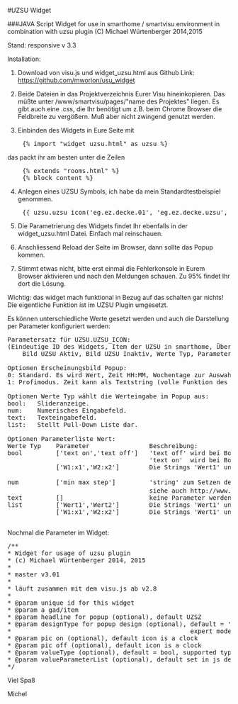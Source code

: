#UZSU Widget

###JAVA Script Widget for use in smarthome / smartvisu environment in combination with uzsu plugin
(C) Michael Würtenberger 2014,2015

Stand: responsive v 3.3

Installation:
1. Download von visu.js und widget_uzsu.html aus Github
Link: https://github.com/mworion/usu_widget

2. Beide Dateien in das Projektverzeichnis Eurer Visu hineinkopieren. 
Das müßte unter /www/smartvisu/pages/"name des Projektes" liegen.
Es gibt auch eine .css, die Ihr benötigt um z.B. beim Chrome Browser die Feldbreite zu vergößern. 
Muß aber nicht zwingend genutzt werden.

3. Einbinden des Widgets in Eure Seite mit
<pre>
	{% import "widget_uzsu.html" as uzsu %}
</pre>
das packt ihr am besten unter die Zeilen
<pre>
	{% extends "rooms.html" %}
	{% block content %}
</pre>

4. Anlegen eines UZSU Symbols, ich habe da mein Standardtestbeispiel genommen.
<pre>
	{{ uzsu.uzsu_icon('eg.ez.decke.01', 'eg.ez.decke.uzsu', 'Esszimmerlampe') }}
</pre>

5. Die Parametrierung des Widgets findet Ihr ebenfalls in der widget_uzsu.html Datei. Einfach mal reinschauen.

6. Anschliessend Reload der Seite im Browser, dann sollte das Popup kommen.

7. Stimmt etwas nicht, bitte erst einmal die Fehlerkonsole in Eurem Browser aktivieren und nach den Meldungen
schauen. Zu 95% findet Ihr dort die Lösung.  

Wichtig: das widget mach funktional in Bezug auf das schalten gar nichts! Die eigentliche Funktion ist im UZSU Plugin 
umgesetzt.

Es können unterschiedliche Werte gesetzt werden und auch die Darstellung per Parameter konfiguriert werden:
<pre>
Parametersatz für UZSU.UZSU_ICON:
(Eindeutige ID des Widgets, Item der UZSU in smarthome, Überschrift Popup, Erscheinungsbild Popup, 
    Bild UZSU Aktiv, Bild UZSU Inaktiv, Werte Typ, Parameterliste Werte)

Optionen Erscheinungsbild Popup:
0: Standard. Es wird Wert, Zeit HH:MM, Wochentage zur Auswahl, Zeile Aktiv behandelt.
1: Profimodus. Zeit kann als Textstring (volle Funktion des Plugins inkl. surise usw.), und Wochentag als rrule String angegeben werden.
 
Optionen Werte Typ wählt die Werteingabe im Popup aus:
bool:   Slideranzeige. 
num:    Numerisches Eingabefeld.
text:   Texteingabefeld.
list:   Stellt Pull-Down Liste dar.  

Optionen Parameterliste Wert:
Werte Typ    Parameter                Beschreibung: 
bool         ['text on','text off']   'text off' wird bei Bool=0,False,Off angezeigt   
                                      'text on'  wird bei Bool=1,True,On angezeigt
             ['W1:x1','W2:x2']        Die Strings 'Wert1' und 'Wert2' werden im Slider gezeigt und x1 bzw. x2 als Wert gesetzt

num          ['min max step']         'string' zum Setzen der Eingabeparameter bei z.B. <input type="number" step="0.01" min="0" >
                                      siehe auch http://www.w3.org/TR/html-markup/input.number.html#input.number.attrs.step.float
text         []                       keine Parameter werden verwendet
list         ['Wert1','Wert2']        Die Strings 'Wert1' und 'Wert2' werden in der Auswahlliste gezeigt und so als Wert gesetzt
             ['W1:x1','W2:x2']        Die Strings 'Wert1' und 'Wert2' werden in der Auswahlliste gezeigt und x1 bzw. x2 als Wert gesetzt
             
</pre>

Nochmal die Parameter im Widget:
<pre>
/**
* Widget for usage of uzsu plugin
* (c) Michael Würtenberger 2014, 2015
*
* master v3.01
*
* läuft zusammen mit dem visu.js ab v2.8 
*
* @param unique id for this widget
* @param a gad/item
* @param headline for popup (optional), default UZSZ
* @param designType for popup design (optional), default = '0', 
*												 expert mode = '1'  (value, time, rrule direct input)
* @param pic on (optional), default icon is a clock
* @param pic off (optional), default icon is a clock
* @param valueType (optional), default = bool, supported types are 'bool', 'num', 'text', 'list'
* @param valueParameterList (optional), default set in js depending on valueType
*/
</pre>

Viel Spaß

Michel
